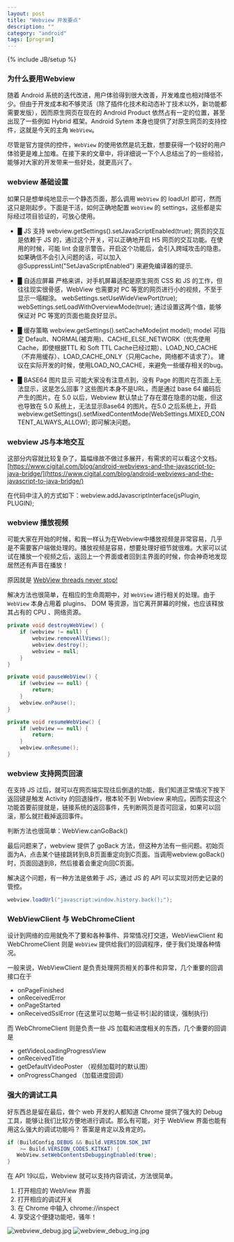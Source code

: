 ```yaml
---
layout: post
title: "Webview 开发要点"
description: ""
category: "android"
tags: [program]
---
```

{% include JB/setup %}

### 为什么要用Webview

随着 Android 系统的迭代改进，用户体验得到很大改善，开发难度也相对降低不少。但由于开发成本和不够灵活（除了插件化技术和动态补丁技术以外，新功能都需要发版），因而原生网页在现在的 Android Product 依然占有一定的位置，甚至出现了一些例如 Hybrid 框架。Android Sytem 本身也提供了对原生网页的支持控件，这就是今天的主角 `WebView`。

尽管是官方提供的控件，`WebView` 的使用依然是坑无数，想要获得一个较好的用户体验更是难上加难。在接下来的文章中，将详细说一下个人总结出了的一些经验，能够对大家的开发带来一些好处，就更高兴了。

<!--break-->

### webview 基础设置

如果只是想单纯地显示一个静态页面，那么调用 `WebView` 的 loadUrl 即可，然而这只是刚起步。下面是干活，如何正确地配置 `WebView` 的 settings，这些都是实际经过项目验证的，可放心使用。

* █  JS 支持
webview.getSettings().setJavaScriptEnabled(true); 网页的交互是依赖于 JS 的，通过这个开关，可以正确地开启 H5 网页的交互功能。在使用的时候，可能 lint 会提示警告。开启这个功能后，会引入跨域攻击的隐患。如果确信不会引入问题的话，可以加入 @SuppressLint("SetJavaScriptEnabled") 来避免编译器的提示.

* █  自适应屏幕
严格来讲，对手机屏幕适配是原生网页 CSS 和 JS 的工作，但往往现实很骨感，WebView 也需要对 PC 等宽的网页进行小的视频，不至于显示一塌糊涂。
webSettings.setUseWideViewPort(true); 
webSettings.setLoadWithOverviewMode(true);
通过设置这两个值，能够保证对 PC 等宽的页面也能良好显示。

* █  缓存策略
webview.getSettings().setCacheMode(int model);
model 可指定 Default、NORMAL(被弃用)、CACHE_ELSE_NETWORK（优先使用Cache，即使根据TTL 和 Soft TTL Cache已经过期）、LOAD_NO_CACHE（不弃用缓存）、LOAD_CACHE_ONLY（只用Cache，网络都不请求了）。
建议在实际开发的时候，使用LOAD_NO_CACHE，来避免一些缓存相关的bug。

* █  BASE64 图片显示
可能大家没有注意点到，没有 Page 的图片在页面上无法显示，这是怎么回事？这些图片本身不是URL，而是通过 base 64 编码后产生的图片。在 5.0 以后，Webview 默认禁止了存在潜在隐患的功能，但这也导致在 5.0 系统上，无法显示Base64 的图片。在5.0 之后系统上，开启 webview.getSettings().setMixedContentMode(WebSettings.MIXED_CONTENT_ALWAYS_ALLOW); 即可解决问题。

### webview JS与本地交互

这部分内容就比较复杂了，篇幅缘故不做过多展开，有需求的可以看这个文档。[https://www.cigital.com/blog/android-webviews-and-the-javascript-to-java-bridge/](https://www.cigital.com/blog/android-webviews-and-the-javascript-to-java-bridge/)

在代码中注入的方式如下：webview.addJavascriptInterface(jsPlugin, PLUGIN);

### webview 播放视频

可能大家在开始的时候，和我一样认为在Webview中播放视频是非常容易，几乎是不需要客户端做处理的。播放视频是容易，想要处理好细节就很难。大家可以试试在播放一个视频之后，返回上一个界面或者回到主界面的时候，你会神奇地发现居然还有声音在播放！

原因就是 [WebView threads never stop!](http://stackoverflow.com/questions/2040963/webview-threads-never-stop-webviewcorethread-cookiesyncmanager-http0-3)

解决方法也很简单，在相应的生命周期中，对 `WebView` 进行相关的处理。由于	`WebView` 本身占用着 plugins、 DOM 等资源，当它离开屏幕的时候，也应该释放其占有的 CPU 、网络资源。

```java
private void destroyWebView() {
	if (webview != null) {
		webview.removeAllViews();
		webview.destroy();
		webview = null;
	}
}

private void pauseWebView() {
	if (webview == null) {
		return;
	}
	webview.onPause();
}

private void resumeWebView() {
	if (webview == null) {
		return;
	}
	webview.onResume();
}
```

### webview 支持网页回滚

在支持 JS 过后，就可以在网页端实现往后倒退的功能，我们知道正常情况下按下返回键是触发 Activity 的回退操作，根本轮不到 Webview 来响应。因而实现这个功能首要前提就是，链接系统的返回事件，先判断网页是否可回滚，如果可以回滚，那么就拦截掉返回事件。

判断方法也很简单：WebView.canGoBack()

最后问题来了，webview 提供了 goBack 方法，但这种方法有一些问题。初始页面为A，点击某个链接跳转到B,B页面重定向到C页面。当调用webview.goBack()时，页面回退到B，然后接着会重定向回C页面。

解决这个问题，有一种方法是依赖于 JS，通过 JS 的 API 可以实现对历史记录的管控。

```java
webview.loadUrl("javascript:window.history.back();");
```

### WebViewClient 与 WebChromeClient

设计到网络的应用就免不了要和各种事件、异常情况打交道，WebViewClient 和 WebChromeClient 则是 `WebView` 提供给我们的回调程序，便于我们处理各种情况。

一般来说，WebViewClient 是负责处理网页相关的事件和异常，几个重要的回调接口在于

* onPageFinished
* onReceivedError
* onPageStarted
* onReceivedSslError (在这里可以忽略一些证书引起的错误，强制执行)

而 WebChromeClient 则是负责一些 JS 加载和进度相关的东西，几个重要的回调是

* getVideoLoadingProgressView
* onReceivedTitle
* getDefaultVideoPoster （视频加载时的默认图）
* onProgressChanged （加载进度回调）

### 强大的调试工具

好东西总是留在最后，做个 web 开发的人都知道 Chrome 提供了强大的 Debug 工具，能够让我们比较方便地进行调试。那么有可能，对于 WebView 界面也能有用这么强大的调试功能吗？ 答案是肯定以及肯定的。

```java
if (BuildConfig.DEBUG && Build.VERSION.SDK_INT 
	>= Build.VERSION_CODES.KITKAT) {
   WebView.setWebContentsDebuggingEnabled(true);
}
```

在 API 19以后，Webview 就可以支持内容调试，方法很简单。

1. 打开相应的 WebView 界面
2. 打开相应的调试开关
3. 在 Chrome 中输入 chrome://inspect
4. 享受这个便捷功能吧，骚年！

![webview_debug.jpg](https://ooo.0o0.ooo/2016/05/11/57331c2fb50cd.jpg)
![webview_debug_ing.jpg](https://ooo.0o0.ooo/2016/05/11/57331c30ae1fc.jpg)